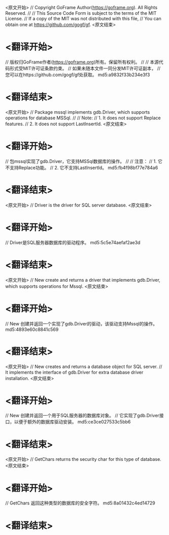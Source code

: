 
<原文开始>
// Copyright GoFrame Author(https://goframe.org). All Rights Reserved.
//
// This Source Code Form is subject to the terms of the MIT License.
// If a copy of the MIT was not distributed with this file,
// You can obtain one at https://github.com/gogf/gf.
<原文结束>

# <翻译开始>
// 版权归GoFrame作者(https://goframe.org)所有。保留所有权利。
//
// 本源代码形式受MIT许可证条款约束。
// 如果未随本文件一同分发MIT许可证副本，
// 您可以在https://github.com/gogf/gf处获取。 md5:a9832f33b234e3f3
# <翻译结束>


<原文开始>
// Package mssql implements gdb.Driver, which supports operations for database MSSql.
//
// Note:
// 1. It does not support Replace features.
// 2. It does not support LastInsertId.
<原文结束>

# <翻译开始>
// 包mssql实现了gdb.Driver，它支持MSSql数据库的操作。
//
// 注意：
// 1. 它不支持Replace功能。
// 2. 它不支持LastInsertId。 md5:fb4f98bf77e784a6
# <翻译结束>


<原文开始>
// Driver is the driver for SQL server database.
<原文结束>

# <翻译开始>
// Driver是SQL服务器数据库的驱动程序。 md5:5c5e74aefaf2ae3d
# <翻译结束>


<原文开始>
// New create and returns a driver that implements gdb.Driver, which supports operations for Mssql.
<原文结束>

# <翻译开始>
// New 创建并返回一个实现了gdb.Driver的驱动，该驱动支持Mssql的操作。 md5:4893e60c8841c569
# <翻译结束>


<原文开始>
// New creates and returns a database object for SQL server.
// It implements the interface of gdb.Driver for extra database driver installation.
<原文结束>

# <翻译开始>
// New 创建并返回一个用于SQL服务器的数据库对象。
// 它实现了gdb.Driver接口，以便于额外的数据库驱动安装。 md5:ce3ce027533c5bb6
# <翻译结束>


<原文开始>
// GetChars returns the security char for this type of database.
<原文结束>

# <翻译开始>
// GetChars 返回这种类型的数据库的安全字符。 md5:8a01432c4ed14729
# <翻译结束>

